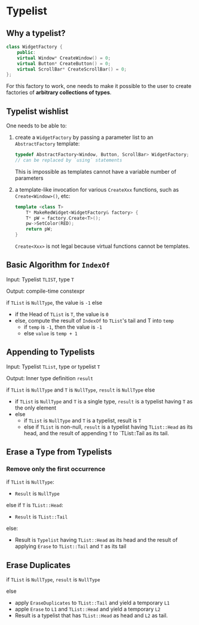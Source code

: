 # Typelist

## Why a typelist?

```cpp
class WidgetFactory {
	public:
	virtual Window* CreateWindow() = 0;
	virtual Button* CreateButton() = 0;
	virtual ScrollBar* CreateScrollBar() = 0;
};
```

For this factory to work, one needs to make it possible to the user to create factories of __arbitrary collections of types__.

## Typelist wishlist

One needs to be able to:

1. create a `WidgetFactory` by passing a parameter list to an `AbstractFactory` template:
	
	```cpp
	typedef AbstractFactory<Window, Button, ScrollBar> WidgetFactory;
	// can be replaced by `using` statements
	```
	This is impossible as templates cannot have a variable number of parameters

2. a template-like invocation for various `CreateXxx` functions, such as `Create<Window>()`, etc:
	```cpp
	template <class T>
		T* MakeRedWidget<WidgetFactory& factory> {
		T* pW = factory.Create<T>();
		pw->SetColor(RED);
		return pW;
	}
	```
	`Create<Xxx>` is not legal because virtual functions cannot be templates.


## Basic Algorithm for `IndexOf`

Input: Typelist `TLIST`, type `T`

Output: compile-time constexpr

if `TList` is `NullType`, the value is `-1`
else 
- if the Head of `TList` is `T`, the value is `0`
- else, compute the result of `IndexOf` to `TList`'s tail and T into `temp`
	* if `temp` is `-1`, then the value is `-1`
	* else `value` is `temp + 1`


## Appending to Typelists

Input: Typelist `TList`, type or typelist `T`

Output: Inner type definition `result`

if `TList` is `NullType` and `T` is `NullType`, `result` is `NullType`
else
- if `TList` is `NullType` and `T` is a single type, `result` is a typelist having `T` as the only element
- else
	- if `TList` is `NullType` and `T` is a typelist, result is `T`
	- else if `TList` is non-null, `result` is a typelist having `TList::Head` as its head, and the result of appending `T` to `TList::Tail as its tail.

## Erase a Type from Typelists

### Remove only the first occurrence

if `TList` is `NullType`:
- `Result` is `NullType`

else if `T` is `TList::Head`:
- `Result` is `TList::Tail`

else:
- Result is `Typelist` having `TList::Head` as its head and the result of applying `Erase` to `TList::Tail` and `T` as its tail


## Erase Duplicates

if `TList` is `NullType`, `result` is `NullType`

else
- apply `EraseDuplicates` to `TList::Tail` and yield a temporary `L1`
- apple `Erase` to `L1` and `TList::Head` and yield a temporary `L2`
- Result is a typelist that has `TList::Head` as head and `L2` as tail.